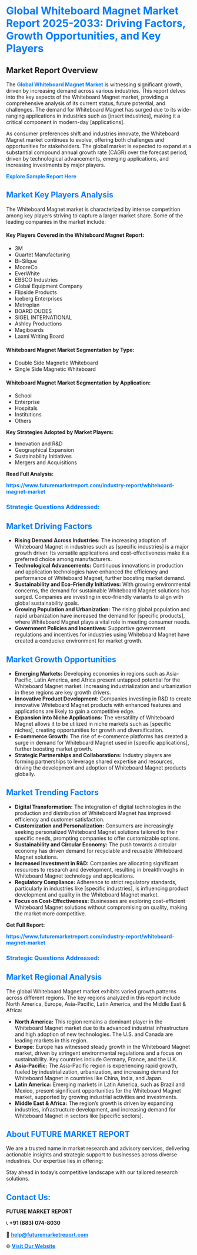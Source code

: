 <h1 style="color: #007BFF;">Global Whiteboard Magnet Market Report 2025-2033: Driving Factors, Growth Opportunities, and Key Players</h1>

<section id="overview">
<h2>Market Report Overview</h2>
<p>The <a href="https://www.futuremarketreport.com/industry-report/whiteboard-magnet-market" style="color: #007BFF; text-decoration: none;"><strong>Global Whiteboard Magnet Market</strong></a> is witnessing significant growth, driven by increasing demand across various industries. This report delves into the key aspects of the Whiteboard Magnet market, providing a comprehensive analysis of its current status, future potential, and challenges. The demand for Whiteboard Magnet has surged due to its wide-ranging applications in industries such as [insert industries], making it a critical component in modern-day [applications].</p>
<p>As consumer preferences shift and industries innovate, the Whiteboard Magnet market continues to evolve, offering both challenges and opportunities for stakeholders. The global market is expected to expand at a substantial compound annual growth rate (CAGR) over the forecast period, driven by technological advancements, emerging applications, and increasing investments by major players.</p>
</section>

<section id="overview">
<p><a href="https://www.futuremarketreport.com/request-sample/reportId=59635" style="color: #007BFF; text-decoration: none;"><strong>Explore Sample Report Here</strong></a></p>
</section>

<section id="key-players">
<h2 style="color: #007BFF;">Market Key Players Analysis</h2>
<p>The Whiteboard Magnet market is characterized by intense competition among key players striving to capture a larger market share. Some of the leading companies in the market include:</p>
<h4>Key Players Covered in the Whiteboard Magnet Report:</h4>
<ul><li>3M</li><li>Quartet Manufacturing</li><li>Bi-Silque</li><li>MooreCo</li><li>EverWhite</li><li>EBSCO Industries</li><li>Global Equipment Company</li><li>Flipside Products</li><li>Iceberg Enterprises</li><li>Metroplan</li><li>BOARD DUDES</li><li>SIGEL INTERNATIONAL</li><li>Ashley Productions</li><li>Magiboards</li><li>Laxmi Writing Board</li></ul>
<h4>Whiteboard Magnet Market Segmentation by Type:</h4>
<ul><li>Double Side Magnetic Whiteboard</li><li>Single Side Magnetic Whiteboard</li></ul>

<h4>Whiteboard Magnet Market Segmentation by Application:</h4>
<ul><li>School</li><li>Enterprise</li><li>Hospitals</li><li>Institutions</li><li>Others</li></ul>
<p><strong>Key Strategies Adopted by Market Players:</strong></p>
<ul>
<li>Innovation and R&D</li>
<li>Geographical Expansion</li>
<li>Sustainability Initiatives</li>
<li>Mergers and Acquisitions</li>
</ul>
</section>

<section>
<p><strong>Read Full Analysis: </strong></p><a href="https://www.futuremarketreport.com/industry-report/whiteboard-magnet-market" style="color: #007BFF; text-decoration: none;"><strong>https://www.futuremarketreport.com/industry-report/whiteboard-magnet-market</strong></a>
<h3 style="color: #007BFF;">Strategic Questions Addressed:</h3>
</section>

<section id="driving-factors">
<h2 style="color: #007BFF;">Market Driving Factors</h2>
<ul>
<li><strong>Rising Demand Across Industries:</strong> The increasing adoption of Whiteboard Magnet in industries such as [specific industries] is a major growth driver. Its versatile applications and cost-effectiveness make it a preferred choice among manufacturers.</li>
<li><strong>Technological Advancements:</strong> Continuous innovations in production and application technologies have enhanced the efficiency and performance of Whiteboard Magnet, further boosting market demand.</li>
<li><strong>Sustainability and Eco-Friendly Initiatives:</strong> With growing environmental concerns, the demand for sustainable Whiteboard Magnet solutions has surged. Companies are investing in eco-friendly variants to align with global sustainability goals.</li>
<li><strong>Growing Population and Urbanization:</strong> The rising global population and rapid urbanization have increased the demand for [specific products], where Whiteboard Magnet plays a vital role in meeting consumer needs.</li>
<li><strong>Government Policies and Incentives:</strong> Supportive government regulations and incentives for industries using Whiteboard Magnet have created a conducive environment for market growth.</li>
</ul>
</section>

<section id="growth-opportunities">
<h2 style="color: #007BFF;">Market Growth Opportunities</h2>
<ul>
<li><strong>Emerging Markets:</strong> Developing economies in regions such as Asia-Pacific, Latin America, and Africa present untapped potential for the Whiteboard Magnet market. Increasing industrialization and urbanization in these regions are key growth drivers.</li>
<li><strong>Innovative Product Development:</strong> Companies investing in R&D to create innovative Whiteboard Magnet products with enhanced features and applications are likely to gain a competitive edge.</li>
<li><strong>Expansion into Niche Applications:</strong> The versatility of Whiteboard Magnet allows it to be utilized in niche markets such as [specific niches], creating opportunities for growth and diversification.</li>
<li><strong>E-commerce Growth:</strong> The rise of e-commerce platforms has created a surge in demand for Whiteboard Magnet used in [specific applications], further boosting market growth.</li>
<li><strong>Strategic Partnerships and Collaborations:</strong> Industry players are forming partnerships to leverage shared expertise and resources, driving the development and adoption of Whiteboard Magnet products globally.</li>
</ul>
</section>

<section id="trending-factors">
<h2 style="color: #007BFF;">Market Trending Factors</h2>
<ul>
<li><strong>Digital Transformation:</strong> The integration of digital technologies in the production and distribution of Whiteboard Magnet has improved efficiency and customer satisfaction.</li>
<li><strong>Customization and Personalization:</strong> Consumers are increasingly seeking personalized Whiteboard Magnet solutions tailored to their specific needs, prompting companies to offer customizable options.</li>
<li><strong>Sustainability and Circular Economy:</strong> The push towards a circular economy has driven demand for recyclable and reusable Whiteboard Magnet solutions.</li>
<li><strong>Increased Investment in R&D:</strong> Companies are allocating significant resources to research and development, resulting in breakthroughs in Whiteboard Magnet technology and applications.</li>
<li><strong>Regulatory Compliance:</strong> Adherence to strict regulatory standards, particularly in industries like [specific industries], is influencing product development and quality in the Whiteboard Magnet market.</li>
<li><strong>Focus on Cost-Effectiveness:</strong> Businesses are exploring cost-efficient Whiteboard Magnet solutions without compromising on quality, making the market more competitive.</li>
</ul>
</section>

<section>
<p><strong>Get Full Report: </strong></p><a href="https://www.futuremarketreport.com/industry-report/whiteboard-magnet-market" style="color: #007BFF; text-decoration: none;"><strong>https://www.futuremarketreport.com/industry-report/whiteboard-magnet-market</strong></a>
<h3 style="color: #007BFF;">Strategic Questions Addressed:</h3>
</section>


<section id="regional-analysis">
<h2 style="color: #007BFF;">Market Regional Analysis</h2>
<p>The global Whiteboard Magnet market exhibits varied growth patterns across different regions. The key regions analyzed in this report include North America, Europe, Asia-Pacific, Latin America, and the Middle East & Africa:</p>
<ul>
<li><strong>North America:</strong> This region remains a dominant player in the Whiteboard Magnet market due to its advanced industrial infrastructure and high adoption of new technologies. The U.S. and Canada are leading markets in this region.</li>
<li><strong>Europe:</strong> Europe has witnessed steady growth in the Whiteboard Magnet market, driven by stringent environmental regulations and a focus on sustainability. Key countries include Germany, France, and the U.K.</li>
<li><strong>Asia-Pacific:</strong> The Asia-Pacific region is experiencing rapid growth, fueled by industrialization, urbanization, and increasing demand for Whiteboard Magnet in countries like China, India, and Japan.</li>
<li><strong>Latin America:</strong> Emerging markets in Latin America, such as Brazil and Mexico, present significant opportunities for the Whiteboard Magnet market, supported by growing industrial activities and investments.</li>
<li><strong>Middle East & Africa:</strong> The region’s growth is driven by expanding industries, infrastructure development, and increasing demand for Whiteboard Magnet in sectors like [specific sectors].</li>
</ul>
</section>

<footer>
<h2 style="color: #007BFF;">About FUTURE MARKET REPORT</h2>
<p>We are a trusted name in market research and advisory services, delivering actionable insights and strategic support to businesses across diverse industries. Our expertise lies in offering:</p>

<p>Stay ahead in today’s competitive landscape with our tailored research solutions.</p>

<h2 style="color: #007BFF;">Contact Us:</h2>
<p><strong>FUTURE MARKET REPORT</strong></p>
<p>📞 <strong>+91 (883) 074-8030</strong></p>
<p>📧 <strong><a href="mailto:help@futuremarketreport.com" style="color: #007BFF;">help@futuremarketreport.com</a></strong></p>
<p>🌐 <strong><a href="https://www.futuremarketreport.com/" style="color: #007BFF;">Visit Our Website</a></strong></p>
</footer>